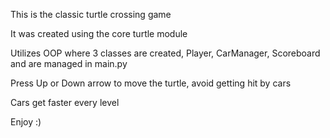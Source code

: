 This is the classic turtle crossing game

It was created using the core turtle module

Utilizes OOP where 3 classes are created, Player, CarManager, Scoreboard and are managed in main.py

Press Up or Down arrow to move the turtle, avoid getting hit by cars

Cars get faster every level

Enjoy :)
